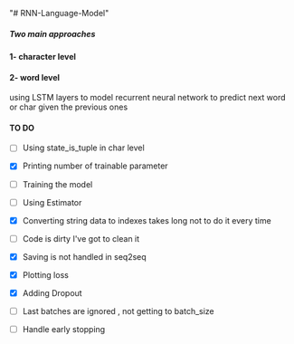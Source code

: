 "# RNN-Language-Model" 

##### Two main approaches

#### 1- character level 

#### 2- word level

using  LSTM layers to model recurrent neural network to predict next word or char
given the previous ones



#### TO DO

- [ ] Using state_is_tuple in char level

- [x] Printing number of trainable parameter

- [ ] Training the model

- [ ] Using Estimator

- [X] Converting string data to indexes takes long not to do it every time

- [ ] Code is dirty I've got to clean it

- [x] Saving is not handled in seq2seq

- [x] Plotting loss

- [x] Adding Dropout

- [ ] Last batches are ignored , not getting to batch_size

- [ ] Handle early stopping

